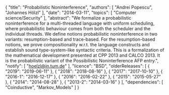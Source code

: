 {
    "title": "Probabilistic Noninterference",
    "authors": [
        "Andrei Popescu",
        "Johannes Hölzl"
    ],
    "date": "2014-03-11",
    "topics": [
        "Computer science/Security"
    ],
    "abstract": "We formalize a probabilistic noninterference for a multi-threaded language with uniform scheduling, where probabilistic behaviour comes from both the scheduler and the individual threads. We define notions probabilistic noninterference in two variants: resumption-based and trace-based. For the resumption-based notions, we prove compositionality w.r.t. the language constructs and establish sound type-system-like syntactic criteria. This is a formalization of the mathematical development presented at CPP 2013 and CALCO 2013. It is the probabilistic variant of the Possibilistic Noninterference AFP entry.",
    "notify": [
        "hoelzl@in.tum.de"
    ],
    "licence": "BSD",
    "olderReleases": [
        {
            "2019": "2019-06-11"
        },
        {
            "2018": "2018-08-16"
        },
        {
            "2017": "2017-10-10"
        },
        {
            "2016-1": "2016-12-17"
        },
        {
            "2016": "2016-02-22"
        },
        {
            "2015": "2015-05-27"
        },
        {
            "2014": "2014-08-28"
        },
        {
            "2013-2": "2014-03-16"
        }
    ],
    "dependencies": [
        "Coinductive",
        "Markov_Models"
    ]
}